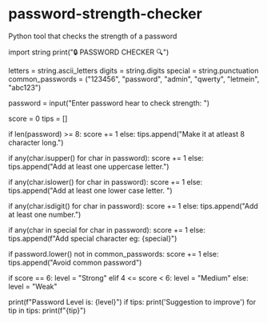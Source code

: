 # password-strength-checker
 Python tool that checks the strength of a password

import string
print("🔒 PASSWORD CHECKER 🔍")

letters = string.ascii_letters
digits = string.digits
special = string.punctuation
common_passwords = ("123456", "password", "admin", "qwerty", "letmein", "abc123")


password = input("Enter password hear to check strength: ")

score = 0
tips = []

if len(password) >= 8:
    score += 1
else:
    tips.append("Make it at atleast 8 character long.")

if any(char.isupper() for char in password):
    score += 1
else:
    tips.append("Add at least one uppercase letter.")

if any(char.islower() for char in password):
    score += 1
else:
    tips.append("Add at least one lower case letter. ")

if any(char.isdigit() for char in password):
    score += 1
else:
    tips.append("Add at least one number.")

if any(char in special for char in password):
    score += 1
else:
    tips.append(f"Add special character eg: {special}")

if password.lower() not in common_passwords:
    score += 1
else:
    tips.append("Avoid common password")


if score == 6:
    level = "Strong"
elif 4 <= score < 6:
    level = "Medium"
else:
    level = "Weak"

print(f"Password Level is: {level}")
if tips:
    print('Suggestion to improve')
    for tip in tips:
        print(f"{tip}")
